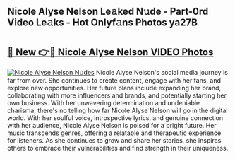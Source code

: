 ## Nicole Alyse Nelson Le𝚊ked N𝚞de - Part-0rd Video Le𝚊ks - Hot Onlyf𝚊ns Photos ya27B

# <h2><a href="http://ab75310.deff.icu/?id=Nicole+Alyse+Nelson">🔗 New 👉🔴 Nicole Alyse Nelson VIDEO Photos</a></h2>

[![Nicole Alyse Nelson N𝚞des](https://i.imgur.com/rIISA9y.gif)](http://ab75310.deff.icu/?id=Nicole+Alyse+Nelson)
Nicole Alyse Nelson's social media journey is far from over. She continues to create content, engage with her fans, and explore new opportunities. Her future plans include expanding her brand, collaborating with more influencers and brands, and potentially starting her own business. With her unwavering determination and undeniable charisma, there's no telling how far Nicole Alyse Nelson will go in the digital world. With her soulful voice, introspective lyrics, and genuine connection with her audience, Nicole Alyse Nelson is poised for a bright future. Her music transcends genres, offering a relatable and therapeutic experience for listeners. As she continues to grow and share her stories, she inspires others to embrace their vulnerabilities and find strength in their uniqueness.
